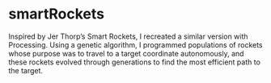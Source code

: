 # smartRockets
Inspired by Jer Thorp’s Smart Rockets, I recreated a similar version with Processing. Using a genetic algorithm, I programmed populations of rockets whose purpose was to travel to a target coordinate autonomously, and these rockets evolved through generations to find the most efficient path to the target.
